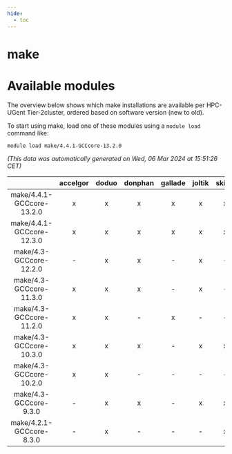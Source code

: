 ```yaml
---
hide:
  - toc
---
```


make
====

# Available modules


The overview below shows which make installations are available per HPC-UGent Tier-2cluster, ordered based on software version (new to old).

To start using make, load one of these modules using a `module load` command like:

```shell
module load make/4.4.1-GCCcore-13.2.0
```

*(This data was automatically generated on Wed, 06 Mar 2024 at 15:51:26 CET)*  

| |accelgor|doduo|donphan|gallade|joltik|skitty|
| :---: | :---: | :---: | :---: | :---: | :---: | :---: |
|make/4.4.1-GCCcore-13.2.0|x|x|x|x|x|x|
|make/4.4.1-GCCcore-12.3.0|x|x|x|x|x|x|
|make/4.3-GCCcore-12.2.0|-|x|x|-|x|-|
|make/4.3-GCCcore-11.3.0|x|x|x|-|x|-|
|make/4.3-GCCcore-11.2.0|x|x|-|x|-|-|
|make/4.3-GCCcore-10.3.0|x|x|x|-|x|x|
|make/4.3-GCCcore-10.2.0|x|x|-|-|-|-|
|make/4.3-GCCcore-9.3.0|-|x|x|-|x|x|
|make/4.2.1-GCCcore-8.3.0|-|x|-|-|-|x|
